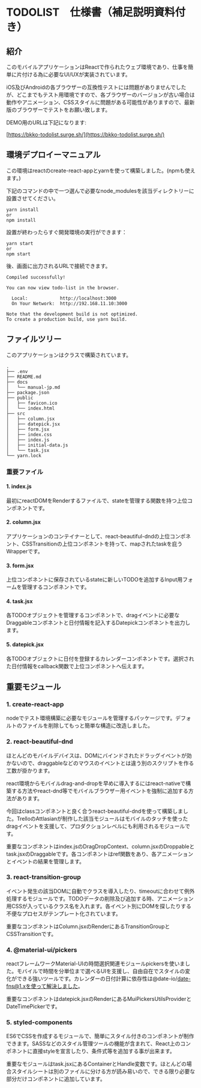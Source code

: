 # TODOLIST　仕様書（補足説明資料付き）

## 紹介

このモバイルアプリケーションはReactで作られたウェブ環境であり、仕事を簡単に片付ける為に必要なUI/UXが実装されています。

iOS及びAndroidの各ブラウザーの互換性テストには問題がありませんでしたが、どこまでもテスト用環境ですので、各ブラウザーのバージョンが古い場合は動作やアニメーション、CSSスタイルに問題がある可能性がありますので、最新版のブラウザーでテストをお願い致します。

DEMO用のURLは下記になります:

[https://bkko-todolist.surge.sh/](https://bkko-todolist.surge.sh/)

## 環境デプロイーマニュアル

この環境はreactのcreate-react-appとyarnを使って構築しました。(npmも使えます。)

下記のコマンドの中で一つ選んで必要なnode_modulesを該当ディレクトリーに設置させてください。

```shell
yarn install
or
npm install
```

設置が終わったらすぐ開発環境の実行ができます：

```shell
yarn start
or
npm start
```

後、画面に出力されるURLで接続できます。

```shell
Compiled successfully!

You can now view todo-list in the browser.

  Local:            http://localhost:3000
  On Your Network:  http://192.168.11.10:3000

Note that the development build is not optimized.
To create a production build, use yarn build.
```

## ファイルツリー

このアプリケーションはクラスで構築されています。

```shell
.
├── .env
├── README.md
├── docs
│   └── manual-jp.md
├── package.json
├── public
│   ├── favicon.ico
│   └── index.html
├── src
│   ├── column.jsx
│   ├── datepick.jsx
│   ├── form.jsx
│   ├── index.css
│   ├── index.js
│   ├── initial-data.js
│   └── task.jsx
└── yarn.lock
```

### 重要ファイル

#### 1. index.js

最初にreactDOMをRenderするファイルで、stateを管理する関数を持つ上位コンポネントです。

#### 2. column.jsx

アプリケーションのコンテイナーとして、react-beautiful-dndの上位コンポネント、CSSTransitionの上位コンポネントを持って、mapされたtaskを庇うWrapperです。

#### 3. form.jsx

上位コンポネントに保存されているstateに新しいTODOを追加するInput用フォームを管理するコンポネントです。

#### 4. task.jsx

各TODOオブジェクトを管理するコンポネントで、dragイベントに必要なDraggableコンポネントと日付情報を記入するDatepickコンポネントを出力します。

#### 5. datepick.jsx

各TODOオブジェクトに日付を登録するカレンダーコンポネントです。選択された日付情報をcallback関数で上位コンポネントへ伝えます。

## 重要モジュール

### 1. create-react-app

nodeでテスト環境構築に必要なモジュールを管理するパッケージです。デフォルトのファイルを削除してもっと簡単な構造に改造しました。

### 2. react-beautiful-dnd

ほとんどのモバイルデバイスは、DOMにバインドされたドラッグイベントが効かないので、draggableなどのマウスのイベントとは違う別のスクリプトを作る工数が掛かります。

react環境からモバイルdrag-and-dropを早めに導入するにはreact-nativeで構築する方法やreact-dnd等でモバイルブラウザー用イベントを強制に追加する方法があります。

今回はclassコンポネントと良く合うreact-beautiful-dndを使って構築しました。TrelloのAttlasianが制作した該当モジュールはモバイルのタッチを使ったdragイベントを支援して、プロダクションレベルにも利用されるモジュールです。

重要なコンポネントはindex.jsのDragDropContext、column.jsxのDroppableとtask.jsxのDraggableです。各コンポネントはref関数をあり、各アニメーションとイベントの結果を管理します。

### 3. react-transition-group

イベント発生の該当DOMに自動でクラスを導入したり、timeoutに合わせて例外処理するモジュールです。TODOデータの削除及び追加する時、アニメーション用CSSが入っているクラス名を入れます。各イベント別にDOMを探したりする不便なプロセスがテンプレート化されています。

重要なコンポネントはColumn.jsxのRenderにあるTransitionGroupとCSSTransitionです。

### 4. @material-ui/pickers

reactフレームワークMaterial-UIの時間選択関連モジュールpickersを使いました。モバイルで時間を分単位まで選べるUIを支援し、自由自在でスタイルの変化ができる強いツールです。カレンダーの日付計算に依存性は@date-io/date-fns@1.xを使って解決しました。

重要なコンポネントはdatepick.jsxのRenderにあるMuiPickersUtilsProviderとDateTimePickerです。

### 5. styled-components

ES6でCSSを作成するモジュールで、簡単にスタイル付きのコンポネントが制作できます。SASSなどのスタイル管理ツールの機能が含まれて、React上のコンポネントに直接styleを宣言したり、条件式等を追加する事が出来ます。

重要なモジュールはtask.jsxにあるContainerとHandle変数です。ほとんどの場合スタイルシートは別のファイルに分ける方が読み易いので、できる限り必要な部分だけコンポネントに追加しています。
